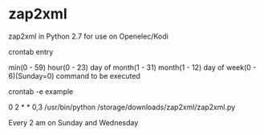 # zap2xml
zap2xml in Python 2.7 for use on Openelec/Kodi


crontab entry

min(0 - 59) hour(0 - 23) day of month(1 - 31) month(1 - 12) day of week(0 - 6)(Sunday=0)  command to be executed

crontab -e example

0 2 * * 0,3 /usr/bin/python /storage/downloads/zap2xml/zap2xml.py

Every 2 am on Sunday and Wednesday
